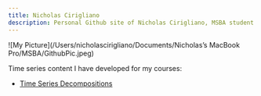 ```yaml
---
title: Nicholas Cirigliano
description: Personal Github site of Nicholas Cirigliano, MSBA student at The College of William & Mary
---
```



![My Picture](/Users/nicholascirigliano/Documents/Nicholas’s MacBook Pro/MSBA/GithubPic.jpeg)

Time series content I have developed for my courses: 

 - [Time Series Decompositions](/TimeSeries/index.md)

